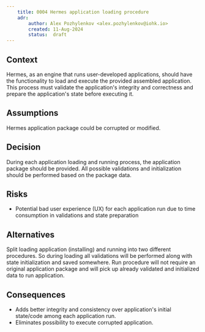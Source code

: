 ```yaml
---
    title: 0004 Hermes application loading procedure
    adr:
        author: Alex Pozhylenkov <alex.pozhylenkov@iohk.io>
        created: 11-Aug-2024
        status:  draft
---
```


## Context

Hermes, as an engine that runs user-developed applications, should have the functionality to load and execute the provided assembled application. This process must validate the application's integrity and correctness and prepare the application's state before executing it.

## Assumptions

Hermes application package could be corrupted or modified.

## Decision

During each application loading and running process, the application package should be provided. All possible validations and initialization should be performed based on the package data.

## Risks

* Potential bad  user experience (UX) for each application run due to time consumption in validations and state preparation 

## Alternatives

Split loading application (installing) and running into two different procedures.
So during loading all validations will be performed along with state initialization and saved somewhere.
Run procedure will not require an original application package
and will pick up already validated and initialized data to run application.

## Consequences

* Adds better integrity and consistency over application's initial state/code among each application run.
* Eliminates possibility to execute corrupted application.
